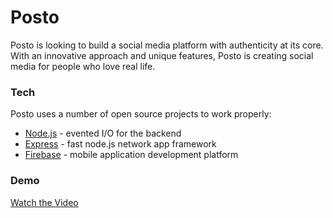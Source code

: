 # Posto
Posto is looking to build a social media platform with authenticity at its core. With an innovative approach and unique features, Posto is creating social media for people who love real life.

### Tech
Posto uses a number of open source projects to work properly:
- [Node.js](https://nodejs.org/en/) - evented I/O for the backend
- [Express](https://expressjs.com) - fast node.js network app framework
- [Firebase](https://firebase.google.com) - mobile application development platform

### Demo
[Watch the Video](https://www.youtube.com/watch?v=GiEf_VRIOiw&ab_channel=Niccol%C3%B2Senni)



